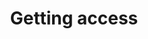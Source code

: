 ---
title: Getting access
product-type: "connect"
content-type: "overview"
order: 2

sections:
  - content: |
      To use the Connect API, you'll need an API access token. This is necessary for authenticating to the API. Refer to the [Authentication reference]({{ link.connect.api | prepend: site.baseurl | append: "#authentication" }}) for more info.

      To learn more about using the Connect JavaScript Client, check out the [JavaScript Reference]({{ js.section | prepend: site.baseurl | flatify }}).
---